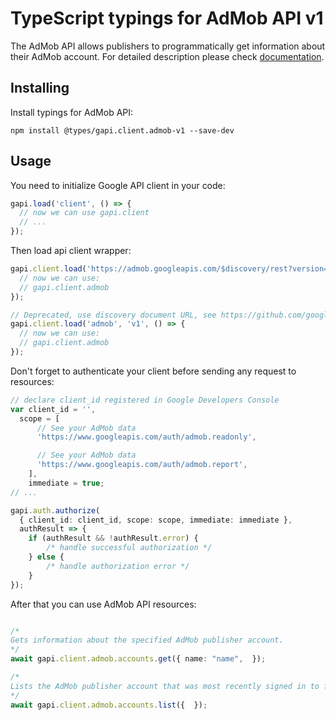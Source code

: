 # TypeScript typings for AdMob API v1

The AdMob API allows publishers to programmatically get information about their AdMob account. 
For detailed description please check [documentation](https://developers.google.com/admob/api/).

## Installing

Install typings for AdMob API:

```
npm install @types/gapi.client.admob-v1 --save-dev
```

## Usage

You need to initialize Google API client in your code:

```typescript
gapi.load('client', () => {
  // now we can use gapi.client
  // ...
});
```

Then load api client wrapper:

```typescript
gapi.client.load('https://admob.googleapis.com/$discovery/rest?version=v1', () => {
  // now we can use:
  // gapi.client.admob
});
```

```typescript
// Deprecated, use discovery document URL, see https://github.com/google/google-api-javascript-client/blob/master/docs/reference.md#----gapiclientloadname----version----callback--
gapi.client.load('admob', 'v1', () => {
  // now we can use:
  // gapi.client.admob
});
```

Don't forget to authenticate your client before sending any request to resources:

```typescript
// declare client_id registered in Google Developers Console
var client_id = '',
  scope = [
      // See your AdMob data
      'https://www.googleapis.com/auth/admob.readonly',

      // See your AdMob data
      'https://www.googleapis.com/auth/admob.report',
    ],
    immediate = true;
// ...

gapi.auth.authorize(
  { client_id: client_id, scope: scope, immediate: immediate },
  authResult => {
    if (authResult && !authResult.error) {
        /* handle successful authorization */
    } else {
        /* handle authorization error */
    }
});
```

After that you can use AdMob API resources: <!-- TODO: make this work for multiple namespaces -->

```typescript

/*
Gets information about the specified AdMob publisher account.
*/
await gapi.client.admob.accounts.get({ name: "name",  });

/*
Lists the AdMob publisher account that was most recently signed in to from the AdMob UI. For more information, see https://support.google.com/admob/answer/10243672.
*/
await gapi.client.admob.accounts.list({  });
```
